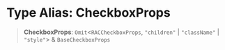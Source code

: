 # Type Alias: CheckboxProps

> **CheckboxProps**: `Omit`\<`RACCheckboxProps`, `"children"` \| `"className"` \| `"style"`\> & `BaseCheckboxProps`
